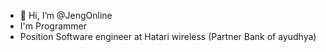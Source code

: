 - 👋 Hi, I’m @JengOnline
- I'm Programmer 
- Position Software engineer at Hatari wireless (Partner Bank of ayudhya)

<!---
JengOnline/JengOnline is a ✨ special ✨ repository because its `README.md` (this file) appears on your GitHub profile.
You can click the Preview link to take a look at your changes.
--->
